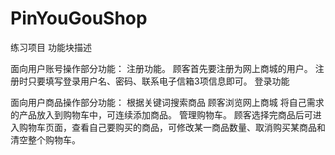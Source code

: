 # PinYouGouShop
练习项目
功能块描述

面向用户账号操作部分功能： 
注册功能。 顾客首先要注册为网上商城的用户。
注册时只要填写登录用户名、密码、联系电子信箱3项信息即可。
登录功能

面向用户商品操作部分功能： 
根据关键词搜索商品
顾客浏览网上商城 将自己需求的产品放入到购物车中，可连续添加商品。 
管理购物车。 
顾客选择完商品后可进入购物车页面，查看自己要购买的商品，可修改某一商品数量、取消购买某商品和清空整个购物车。
